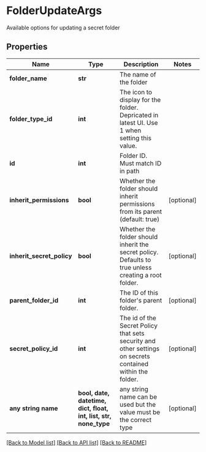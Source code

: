 # FolderUpdateArgs

Available options for updating a secret folder

## Properties
Name | Type | Description | Notes
------------ | ------------- | ------------- | -------------
**folder_name** | **str** | The name of the folder | 
**folder_type_id** | **int** | The icon to display for the folder. Depricated in latest UI. Use 1 when setting this value. | 
**id** | **int** | Folder ID. Must match ID in path | 
**inherit_permissions** | **bool** | Whether the folder should inherit permissions from its parent (default: true) | [optional] 
**inherit_secret_policy** | **bool** | Whether the folder should inherit the secret policy.  Defaults to true unless creating a root folder. | [optional] 
**parent_folder_id** | **int** | The ID of this folder&#39;s parent folder. | [optional] 
**secret_policy_id** | **int** | The id of the Secret Policy that sets security and other settings on secrets contained within the folder. | [optional] 
**any string name** | **bool, date, datetime, dict, float, int, list, str, none_type** | any string name can be used but the value must be the correct type | [optional]

[[Back to Model list]](../README.md#documentation-for-models) [[Back to API list]](../README.md#documentation-for-api-endpoints) [[Back to README]](../README.md)


